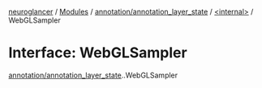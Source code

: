 [neuroglancer](../README.md) / [Modules](../modules.md) / [annotation/annotation\_layer\_state](../modules/annotation_annotation_layer_state.md) / [<internal\>](../modules/annotation_annotation_layer_state._internal_.md) / WebGLSampler

# Interface: WebGLSampler

[annotation/annotation_layer_state](../modules/annotation_annotation_layer_state.md).[<internal>](../modules/annotation_annotation_layer_state._internal_.md).WebGLSampler
